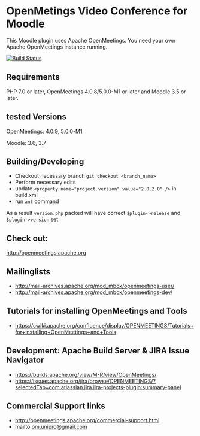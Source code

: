 # OpenMetings Video Conference for Moodle

This Moodle plugin uses Apache OpenMeetings.
You need your own Apache OpenMeetings instance running.

[![Build Status](https://travis-ci.org/openmeetings/openmeetings-moodle-plugin.svg?branch=master)](https://travis-ci.org/openmeetings/openmeetings-moodle-plugin)

## Requirements
PHP 7.0 or later, OpenMeetings 4.0.8/5.0.0-M1 or later and Moodle 3.5 or later.

## tested Versions
OpenMeetings: 4.0.9, 5.0.0-M1

Moodle: 3.6, 3.7

## Building/Developing

* Checkout necessary branch `git checkout <branch_name>`
* Perform necessary edits
* update `<property name="project.version" value="2.0.2.0" />` in build.xml
* run `ant` command

As a result `version.php` packed will have correct `$plugin->release` and `$plugin->version` set

## Check out:

http://openmeetings.apache.org

## Mailinglists

* http://mail-archives.apache.org/mod_mbox/openmeetings-user/
* http://mail-archives.apache.org/mod_mbox/openmeetings-dev/

## Tutorials for installing OpenMeetings and Tools

* https://cwiki.apache.org/confluence/display/OPENMEETINGS/Tutorials+for+installing+OpenMeetings+and+Tools

## Development: Apache Build Server & JIRA Issue Navigator

* https://builds.apache.org/view/M-R/view/OpenMeetings/
* https://issues.apache.org/jira/browse/OPENMEETINGS/?selectedTab=com.atlassian.jira.jira-projects-plugin:summary-panel

## Commercial Support links

* http://openmeetings.apache.org/commercial-support.html
* mailto:om.unipro@gmail.com


